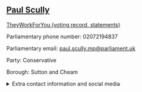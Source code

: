 ## <a href="https://members.parliament.uk/member/4414/contact">Paul Scully</a>

<a href="https://www.theyworkforyou.com/mp/25331/paul_scully/sutton_and_cheam">TheyWorkForYou (voting record, statements)</a> 

Parliamentary phone number: 02072194837 

Parliamentary email: paul.scully.mp@parliament.uk 

Party: Conservative 

Borough: Sutton and Cheam 

<details><summary>Extra contact information and social media</summary> 
<li>Website: http://www.scully.org.uk/</li>
<li>Twitter: https://twitter.com/scullyp</li>
<li>Constituency office phone number:</li>
<li>Constituency office email:</li>
<li>Facebook:</li>
<li>Instagram:</li>
<li>Youtube:</li>
<li>Linkedin:</li>
<li>Government department phone number:</li>
<li>Government department email:</li>
<li>Threads:</li>
<li>Party office phone number:</li>
<li>Party office email:</li>
<li>Tiktok:</li>
</details>